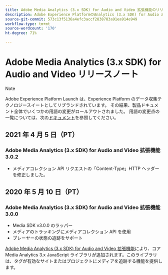 ```yaml
---
title: Adobe Media Analytics (3.x SDK) for Audio and Video 拡張機能のリリースノート
description: Adobe Experience PlatformのAnalytics (3.x SDK) for Audio and Videoタグ拡張機能に関する最新のリリースノートです。
source-git-commit: 573c13f5136a4efc3accf2838783a91ea914e949
workflow-type: tm+mt
source-wordcount: '170'
ht-degree: 71%

---
```


# Adobe Media Analytics (3.x SDK) for Audio and Video リリースノート

>[!NOTE]
>
>Adobe Experience Platform Launch は、Experience Platform のデータ収集テクノロジースイートとしてリブランドされています。 その結果、製品ドキュメント全体でいくつかの用語の変更がロールアウトされました。 用語の変更点の一覧については、次の[ドキュメント](../../../term-updates.md)を参照してください。

## 2021 年 4 月 5 日（PT）

### Adobe Media Analytics (3.x SDK) for Audio and Video 拡張機能 3.0.2

* メディアコレクション API リクエストの「Content-Type」HTTP ヘッダーを修正しました。

## 2020 年 5 月 10 日（PT）

### Adobe Media Analytics (3.x SDK) for Audio and Video 拡張機能 3.0.0

* Media SDK v3.0.0 のラッパー
* メディアのトラッキングにメディアコレクション API を使用
* プレーヤーの状態の追跡をサポート

[Adobe Media Analytics (3.x SDK) for Audio and Video 拡張機能](./overview.md)により、コア Media Analytics 3.x JavaScript ライブラリが追加されます。このライブラリは、タグが有効なサイトまたはプロジェクトにメディアを追跡する機能を提供します。
